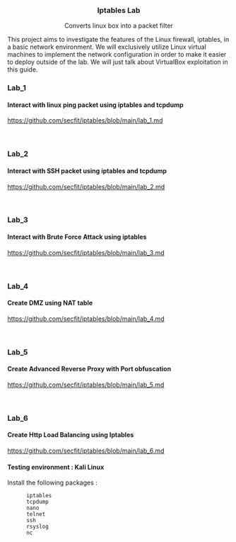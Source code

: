 <br />
<div align="center">
  <h3 align="center">Iptables Lab</h3>
  <p align="center">Converts linux box into a packet filter<br>
</div>

This project aims to investigate the features of the Linux firewall, iptables, in a basic network environment. We will exclusively utilize Linux virtual machines to implement the network configuration in order to make it easier to deploy outside of the lab. We will just talk about VirtualBox exploitation in this guide.

### Lab_1
#### Interact with linux ping packet using iptables and tcpdump
https://github.com/secfit/iptables/blob/main/lab_1.md
<br>
<br>
<br>
### Lab_2
#### Interact with SSH packet using iptables and tcpdump
https://github.com/secfit/iptables/blob/main/lab_2.md
<br>
<br>
<br>
### Lab_3
#### Interact with Brute Force Attack using iptables
https://github.com/secfit/iptables/blob/main/lab_3.md
<br>
<br>
<br>
### Lab_4
#### Create DMZ using NAT table
https://github.com/secfit/iptables/blob/main/lab_4.md
<br>
<br>
<br>
### Lab_5
#### Create Advanced Reverse Proxy with Port obfuscation
https://github.com/secfit/iptables/blob/main/lab_5.md
<br>
<br>
<br>
### Lab_6
#### Create Http Load Balancing using Iptables
https://github.com/secfit/iptables/blob/main/lab_6.md
#### Testing environment : Kali Linux
Install the following packages : 

      
          iptables
          tcpdump
          nano
          telnet
          ssh
          rsyslog
          nc
